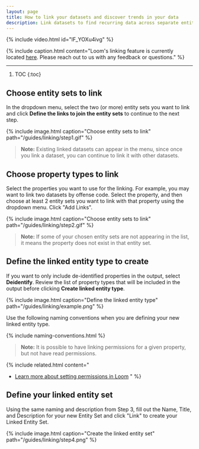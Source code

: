 ```yaml
---
layout: page
title: How to link your datasets and discover trends in your data
description: Link datasets to find recurring data across separate entities.
---
```


{% include video.html id="lF_YOXu4ivg" %}

{%
  include caption.html
  content="Loom's linking feature is currently located
  [here](https://thedataloom.com/gallery/#/link). Please
  reach out to us with any feedback or questions."
%}

<hr>

1. TOC
{:toc}

## Choose entity sets to link

In the dropdown menu, select the two (or more) entity sets you want to link and click **Define the links to join the entity sets** to continue to the next step.

{%
  include image.html
  caption="Choose entity sets to link"
  path="/guides/linking/step1.gif"
%}

> **Note:** Existing linked datasets can appear in the menu, since once you link a dataset, you can continue to link it with other datasets.

## Choose property types to link

Select the properties you want to use for the linking. For example, you may want to link two datasets by offense code. Select the property, and then choose at least 2 entity sets you want to link with that property using the dropdown menu. Click "Add Links".

{%
  include image.html
  caption="Choose entity sets to link"
  path="/guides/linking/step2.gif"
%}

> **Note:** If some of your chosen entity sets are not appearing in the list, it means the property does not exist in that entity set.

## Define the linked entity type to create

If you want to only include de-identified properties in the output, select **Deidentify**. Review the list of property types that will be included in the output before clicking **Create linked entity type**.

{%
  include image.html
  caption="Define the linked entity type"
  path="/guides/linking/example.png"
%}

Use the following naming conventions when you are defining your new linked entity type.

{% include naming-conventions.html %}

> **Note:** It is possible to have linking permissions for a given property, but not have read permissions.

{%
  include related.html
  content="
  * [Learn more about setting permissions in Loom](/guides/permissions/)
  "
%}

## Define your linked entity set

Using the same naming and description from Step 3, fill out the Name, Title, and Description for your new Entity Set and click "Link" to create your Linked Entity Set.

{%
  include image.html
  caption="Create the linked entity set"
  path="/guides/linking/step4.png"
%}
